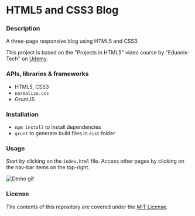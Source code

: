 # HTML5 and CSS3 Blog

### Description 

A three-page responsive blog using HTML5 and CSS3.

This project is based on the "Projects in HTML5" video course by "Eduonix-Tech" on [Udemy](https://www.udemy.com/projects-in-html5/).

### APIs, libraries & frameworks
- HTML5, CSS3
- `normalize.css`
- GruntJS

### Installation
- `npm install` to install dependencies
- `grunt` to generate build files in `dist` folder

### Usage
Start by clicking on the `index.html` file. Access other pages by clicking on the nav-bar items on the top-right.

![Demo gif](demo_gif/demo.gif)

### License

The contents of this repository are covered under the [MIT License](License.md).
